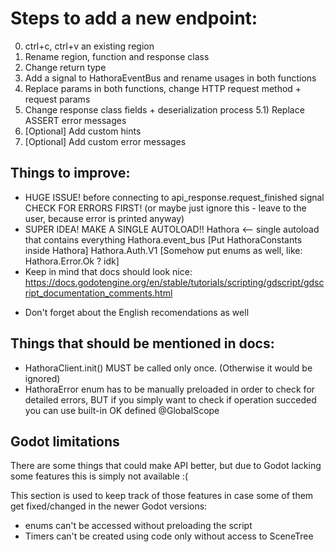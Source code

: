 # Steps to add a new endpoint:
0) ctrl+c, ctrl+v an existing region
1) Rename region, function and response class
2) Change return type
3) Add a signal to HathoraEventBus and rename usages in both functions
4) Replace params in both functions, change HTTP request method + request params
5) Change response class fields + deserialization process
5.1) Replace ASSERT error messages
6) [Optional] Add custom hints
7) [Optional] Add custom error messages

## Things to improve:
- HUGE ISSUE! before connecting to api_response.request_finished signal
CHECK FOR ERRORS FIRST! (or maybe just ignore this - leave to the user, because error is printed anyway)
- SUPER IDEA! MAKE A SINGLE AUTOLOAD!!
Hathora <-- single autoload that contains everything
Hathora.event_bus
[Put HathoraConstants inside Hathora]
Hathora.Auth.V1
[Somehow put enums as well, like: Hathora.Error.Ok ? idk]
- Keep in mind that docs should look nice: https://docs.godotengine.org/en/stable/tutorials/scripting/gdscript/gdscript_documentation_comments.html
+ Don't forget about the English recomendations as well

## Things that should be mentioned in docs:
- HathoraClient.init() MUST be called only once. (Otherwise it would be ignored)
- HathoraError enum has to be manually preloaded in order to check for detailed errors, BUT if you simply want to check if operation succeded you can use built-in OK defined @GlobalScope

## Godot limitations
There are some things that could make API better, but due to Godot lacking some
features this is simply not available :(

This section is used to keep track of those features in case some of them get fixed/changed in the newer Godot versions:
- enums can't be accessed without preloading the script
- Timers can't be created using code only without access to SceneTree